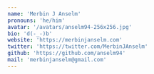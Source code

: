 ```yaml
---
name: 'Merbin J Anselm'
pronouns: 'he/him'
avatar: '/avatars/anselm94-256x256.jpg'
bio: 'd(-_-)b'
website: 'https://merbinjanselm.com'
twitter: 'https://twitter.com/MerbinJAnselm'
github: 'https://github.com/anselm94'
mail: 'merbinjanselm@gmail.com'
---
```

